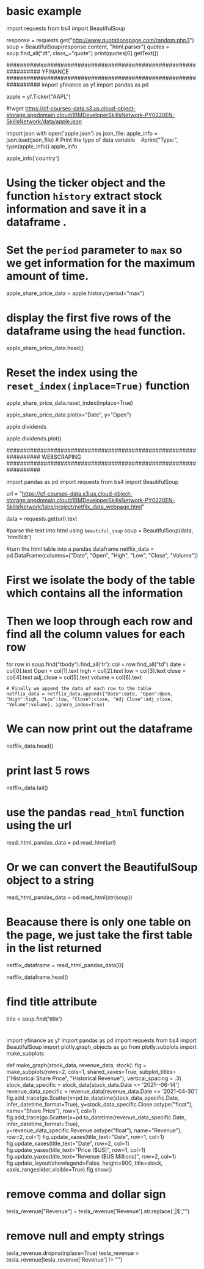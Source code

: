 # basic example
import requests
from bs4 import BeautifulSoup

response = requests.get("http://www.quotationspage.com/random.php3")
soup = BeautifulSoup(response.content, "html.parser")
quotes = soup.find_all("dt", class_="quote")
print(quotes[0].getText())


##################################################################
							YFINANCE
##################################################################
import yfinance as yf
import pandas as pd

apple = yf.Ticker("AAPL")

#!wget https://cf-courses-data.s3.us.cloud-object-storage.appdomain.cloud/IBMDeveloperSkillsNetwork-PY0220EN-SkillsNetwork/data/apple.json

import json
with open('apple.json') as json_file:
    apple_info = json.load(json_file)
    # Print the type of data variable   
    #print("Type:", type(apple_info))
apple_info

apple_info['country']

#  Using the ticker object and the function `history` extract stock information and save it in a dataframe . 
# Set the `period` parameter to `max` so we get information for the maximum amount of time.
apple_share_price_data = apple.history(period="max")

#  display the first five rows of the  dataframe using the `head` function. 
apple_share_price_data.head()

# **Reset the index** using the `reset_index(inplace=True)` function
apple_share_price_data.reset_index(inplace=True)

apple_share_price_data.plot(x="Date", y="Open")

apple.dividends

apple.dividends.plot()

##################################################################
							WEBSCRAPING
##################################################################

import pandas as pd
import requests
from bs4 import BeautifulSoup

url = "https://cf-courses-data.s3.us.cloud-object-storage.appdomain.cloud/IBMDeveloperSkillsNetwork-PY0220EN-SkillsNetwork/labs/project/netflix_data_webpage.html"

data  = requests.get(url).text

#parse the text into html using `beautiful_soup`
soup = BeautifulSoup(data, 'html5lib')

#turn the html table into a pandas dataframe
netflix_data = pd.DataFrame(columns=["Date", "Open", "High", "Low", "Close", "Volume"])

# First we isolate the body of the table which contains all the information
# Then we loop through each row and find all the column values for each row
for row in soup.find("tbody").find_all('tr'):
    col = row.find_all("td")
    date = col[0].text
    Open = col[1].text
    high = col[2].text
    low = col[3].text
    close = col[4].text
    adj_close = col[5].text
    volume = col[6].text
    
    # Finally we append the data of each row to the table
    netflix_data = netflix_data.append({"Date":date, "Open":Open, "High":high, "Low":low, "Close":close, "Adj Close":adj_close, "Volume":volume}, ignore_index=True)  
	
# We can now print out the dataframe
netflix_data.head()

# print last 5 rows
netflix_data.tail()

# use the pandas `read_html` function using the url
read_html_pandas_data = pd.read_html(url)

# Or we can convert the BeautifulSoup object to a string
read_html_pandas_data = pd.read_html(str(soup))

# Beacause there is only one table on the page, we just take the first table in the list returned
netflix_dataframe = read_html_pandas_data[0]

netflix_dataframe.head()

# find title attribute
title = soup.find('title')

#

import yfinance as yf
import pandas as pd
import requests
from bs4 import BeautifulSoup
import plotly.graph_objects as go
from plotly.subplots import make_subplots

def make_graph(stock_data, revenue_data, stock):
    fig = make_subplots(rows=2, cols=1, shared_xaxes=True, subplot_titles=("Historical Share Price", "Historical Revenue"), vertical_spacing = .3)
    stock_data_specific = stock_data[stock_data.Date <= '2021--06-14']
    revenue_data_specific = revenue_data[revenue_data.Date <= '2021-04-30']
    fig.add_trace(go.Scatter(x=pd.to_datetime(stock_data_specific.Date, infer_datetime_format=True), y=stock_data_specific.Close.astype("float"), name="Share Price"), row=1, col=1)
    fig.add_trace(go.Scatter(x=pd.to_datetime(revenue_data_specific.Date, infer_datetime_format=True), y=revenue_data_specific.Revenue.astype("float"), name="Revenue"), row=2, col=1)
    fig.update_xaxes(title_text="Date", row=1, col=1)
    fig.update_xaxes(title_text="Date", row=2, col=1)
    fig.update_yaxes(title_text="Price ($US)", row=1, col=1)
    fig.update_yaxes(title_text="Revenue ($US Millions)", row=2, col=1)
    fig.update_layout(showlegend=False,
    height=900,
    title=stock,
    xaxis_rangeslider_visible=True)
    fig.show()
	

# remove comma and dollar sign
tesla_revenue["Revenue"] = tesla_revenue['Revenue'].str.replace(',|\$',"")
	
# remove null and empty strings
tesla_revenue.dropna(inplace=True)
tesla_revenue = tesla_revenue[tesla_revenue['Revenue'] != ""]